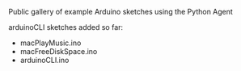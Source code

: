 Public gallery of example Arduino sketches using the Python Agent

arduinoCLI sketches added so far:
 * macPlayMusic.ino
 * macFreeDiskSpace.ino
 * arduinoCLI.ino
